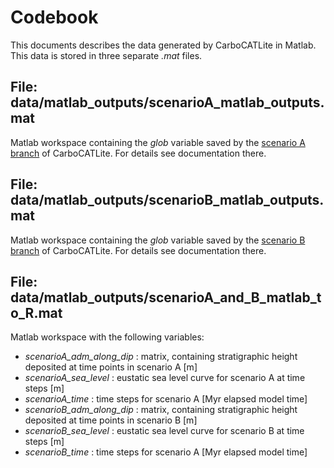 # Codebook

This documents describes the data generated by CarboCATLite in Matlab. This data is stored in three separate _.mat_ files.

## File: data/matlab_outputs/scenarioA_matlab_outputs.mat

Matlab workspace containing the _glob_ variable saved by the [scenario A branch](https://github.com/MindTheGap-ERC/CarboCATLite/tree/scenarioA) of CarboCATLite. For details see documentation there.

## File: data/matlab_outputs/scenarioB_matlab_outputs.mat

Matlab workspace containing the _glob_ variable saved by the [scenario B branch](https://github.com/MindTheGap-ERC/CarboCATLite/tree/scenarioB) of CarboCATLite. For details see documentation there.

## File: data/matlab_outputs/scenarioA_and_B_matlab_to_R.mat

Matlab workspace with the following variables:

* _scenarioA_adm_along_dip_ : matrix, containing stratigraphic height deposited at time points in scenario A [m]
* _scenarioA_sea_level_ : eustatic sea level curve for scenario A at time steps [m]
* _scenarioA_time_ : time steps for scenario A [Myr elapsed model time]
* _scenarioB_adm_along_dip_ : matrix, containing stratigraphic height deposited at time points in scenario B [m]
* _scenarioB_sea_level_ : eustatic sea level curve for scenario B at time steps [m]
* _scenarioB_time_ : time steps for scenario A [Myr elapsed model time]